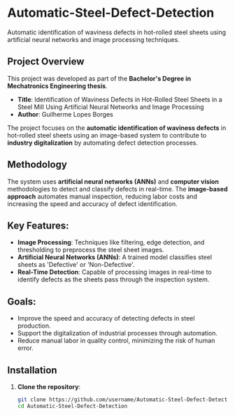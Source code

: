 # Automatic-Steel-Defect-Detection

Automatic identification of waviness defects in hot-rolled steel sheets using artificial neural networks and image processing techniques.

## Project Overview
This project was developed as part of the **Bachelor's Degree in Mechatronics Engineering thesis**.

- **Title**: Identification of Waviness Defects in Hot-Rolled Steel Sheets in a Steel Mill Using Artificial Neural Networks and Image Processing
- **Author**: Guilherme Lopes Borges

The project focuses on the **automatic identification of waviness defects** in hot-rolled steel sheets using an image-based system to contribute to **industry digitalization** by automating defect detection processes.

## Methodology
The system uses **artificial neural networks (ANNs)** and **computer vision** methodologies to detect and classify defects in real-time. The **image-based approach** automates manual inspection, reducing labor costs and increasing the speed and accuracy of defect identification.

## Key Features:
- **Image Processing**: Techniques like filtering, edge detection, and thresholding to preprocess the steel sheet images.
- **Artificial Neural Networks (ANNs)**: A trained model classifies steel sheets as 'Defective' or 'Non-Defective'.
- **Real-Time Detection**: Capable of processing images in real-time to identify defects as the sheets pass through the inspection system.

## Goals:
- Improve the speed and accuracy of detecting defects in steel production.
- Support the digitalization of industrial processes through automation.
- Reduce manual labor in quality control, minimizing the risk of human error.

## Installation

1. **Clone the repository**:
   ```bash
   git clone https://github.com/username/Automatic-Steel-Defect-Detection.git
   cd Automatic-Steel-Defect-Detection
